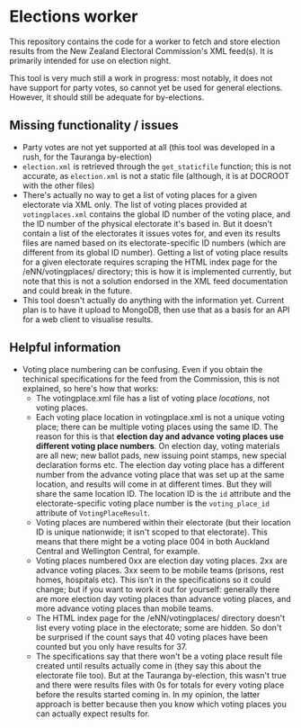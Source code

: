 # Elections worker
This repository contains the code for a worker to fetch and store election results from the New Zealand Electoral Commission's XML feed(s). It is primarily intended for use on election night.

This tool is very much still a work in progress: most notably, it does not have support for party votes, so cannot yet be used for general elections. However, it should still be adequate for by-elections.

## Missing functionality / issues
* Party votes are not yet supported at all (this tool was developed in a rush, for the Tauranga by-election)
* `election.xml` is retrieved through the `get_staticfile` function; this is not accurate, as `election.xml` is not a static file (although, it is at DOCROOT with the other files)
* There's actually no way to get a list of voting places for a given electorate via XML only. The list of voting places provided at `votingplaces.xml` contains the global ID number of the voting place, and the ID number of the physical electorate it's based in. But it doesn't contain a list of the electorates it issues votes for, and even its results files are named based on its electorate-specific ID numbers (which are different from its global ID number). Getting a list of voting place results for a given electorate requires scraping the HTML index page for the /eNN/votingplaces/ directory; this is how it is implemented currently, but note that this is not a solution endorsed in the XML feed documentation and could break in the future.
* This tool doesn't actually do anything with the information yet. Current plan is to have it upload to MongoDB, then use that as a basis for an API for a web client to visualise results. 

## Helpful information
* Voting place numbering can be confusing. Even if you obtain the techinical specifications for the feed from the Commission, this is not explained, so here's how that works:
  * The votingplace.xml file has a list of voting place *locations*, not voting places. 
  * Each voting place location in votingplace.xml is not a unique voting place; there can be multiple voting places using the same ID. The reason for this is that **election day and advance voting places use different voting place numbers**. On election day, voting materials are all new; new ballot pads, new issuing point stamps, new special declaration forms etc. The election day voting place has a different number from the advance voting place that was set up at the same location, and results will come in at different times. But they will share the same location ID. The location ID is the `id` attribute and the electorate-specific voting place number is the `voting_place_id` attribute of `VotingPlaceResult`.
  * Voting places are numbered within their electorate (but their location ID is unique nationwide; it isn't scoped to that electorate). This means that there might be a voting place 004 in both Auckland Central and Wellington Central, for example. 
  * Voting places numbered 0xx are election day voting places. 2xx are advance voting places. 3xx seem to be mobile teams (prisons, rest homes, hospitals etc). This isn't in the specifications so it could change; but if you want to work it out for yourself: generally there are more election day voting places than advance voting places, and more advance voting places than mobile teams.
  * The HTML index page for the /eNN/votingplaces/ directory doesn't list every voting place in the electorate; some are hidden. So don't be surprised if the count says that 40 voting places have been counted but you only have results for 37.
  * The specifications say that there won't be a voting place result file created until results actually come in (they say this about the electorate file too). But at the Tauranga by-election, this wasn't true and there were results files with 0s for totals for every voting place before the results started coming in. In my opinion, the latter approach is better because then you know which voting places you can actually expect results for.
